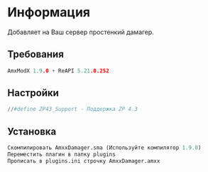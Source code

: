 # Информация

Добавляет на Ваш сервер простенкий дамагер.

## Требования
```c
AmxModX 1.9.0 + ReAPI 5.21.0.252
```

## Настройки
```python
//#define ZP43_Support - Поддержка ZP 4.3
```

## Установка
```python
Скомпилировать AmxxDamager.sma (Используйте компилятор 1.9.0)
Переместить плагин в папку plugins
Прописать в plugins.ini строчку AmxxDamager.amxx
```